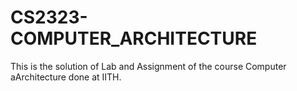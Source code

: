 # CS2323-COMPUTER_ARCHITECTURE
This is the solution of Lab and Assignment of the course Computer  aArchitecture done at IITH.
